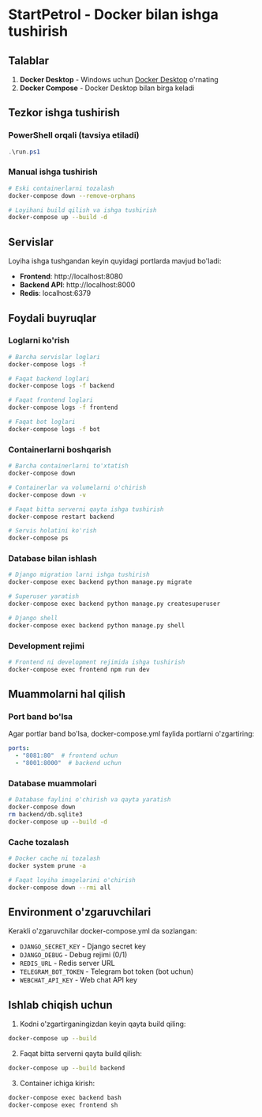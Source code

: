 # StartPetrol - Docker bilan ishga tushirish

## Talablar

1. **Docker Desktop** - Windows uchun [Docker Desktop](https://www.docker.com/products/docker-desktop) o'rnating
2. **Docker Compose** - Docker Desktop bilan birga keladi

## Tezkor ishga tushirish

### PowerShell orqali (tavsiya etiladi)
```powershell
.\run.ps1
```

### Manual ishga tushirish
```bash
# Eski containerlarni tozalash
docker-compose down --remove-orphans

# Loyihani build qilish va ishga tushirish
docker-compose up --build -d
```

## Servislar

Loyiha ishga tushgandan keyin quyidagi portlarda mavjud bo'ladi:

- **Frontend**: http://localhost:8080
- **Backend API**: http://localhost:8000  
- **Redis**: localhost:6379

## Foydali buyruqlar

### Loglarni ko'rish
```bash
# Barcha servislar loglari
docker-compose logs -f

# Faqat backend loglari
docker-compose logs -f backend

# Faqat frontend loglari  
docker-compose logs -f frontend

# Faqat bot loglari
docker-compose logs -f bot
```

### Containerlarni boshqarish
```bash
# Barcha containerlarni to'xtatish
docker-compose down

# Containerlar va volumelarni o'chirish
docker-compose down -v

# Faqat bitta serverni qayta ishga tushirish
docker-compose restart backend

# Servis holatini ko'rish
docker-compose ps
```

### Database bilan ishlash
```bash
# Django migration larni ishga tushirish
docker-compose exec backend python manage.py migrate

# Superuser yaratish
docker-compose exec backend python manage.py createsuperuser

# Django shell
docker-compose exec backend python manage.py shell
```

### Development rejimi
```bash
# Frontend ni development rejimida ishga tushirish
docker-compose exec frontend npm run dev
```

## Muammolarni hal qilish

### Port band bo'lsa
Agar portlar band bo'lsa, docker-compose.yml faylida portlarni o'zgartiring:
```yaml
ports:
  - "8081:80"  # frontend uchun
  - "8001:8000"  # backend uchun
```

### Database muammolari
```bash
# Database faylini o'chirish va qayta yaratish
docker-compose down
rm backend/db.sqlite3
docker-compose up --build -d
```

### Cache tozalash
```bash
# Docker cache ni tozalash
docker system prune -a

# Faqat loyiha imagelarini o'chirish
docker-compose down --rmi all
```

## Environment o'zgaruvchilari

Kerakli o'zgaruvchilar docker-compose.yml da sozlangan:

- `DJANGO_SECRET_KEY` - Django secret key
- `DJANGO_DEBUG` - Debug rejimi (0/1)
- `REDIS_URL` - Redis server URL
- `TELEGRAM_BOT_TOKEN` - Telegram bot token (bot uchun)
- `WEBCHAT_API_KEY` - Web chat API key

## Ishlab chiqish uchun

1. Kodni o'zgartirganingizdan keyin qayta build qiling:
```bash
docker-compose up --build
```

2. Faqat bitta serverni qayta build qilish:
```bash
docker-compose up --build backend
```

3. Container ichiga kirish:
```bash
docker-compose exec backend bash
docker-compose exec frontend sh
```
